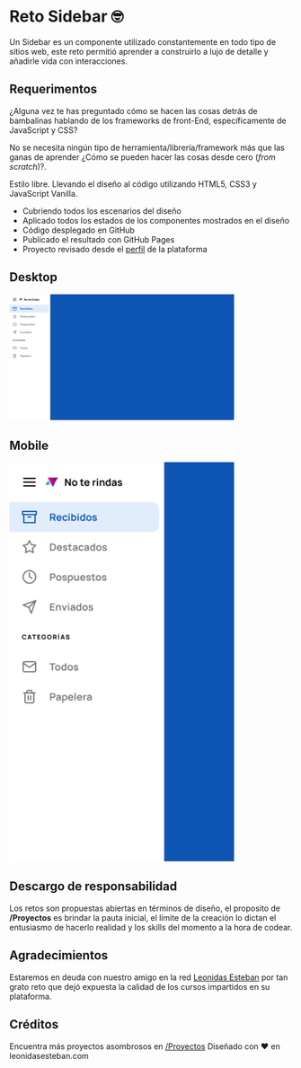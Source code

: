 # Reto Sidebar 🤓
Un Sidebar es un componente utilizado constantemente en todo tipo de sitios web, este reto permitió aprender a construirlo a lujo de detalle y añadirle vida con interacciones.

## Requerimentos

¿Alguna vez te has preguntado cómo se hacen las cosas detrás de bambalinas hablando de los frameworks de front-End, específicamente de JavaScript y CSS?

No se necesita ningún tipo de herramienta/librería/framework más que las ganas de aprender ¿Cómo se pueden hacer las cosas desde cero (*from scratch*)?.

Estilo libre. Llevando el diseño al código utilizando HTML5, CSS3 y JavaScript Vanilla.

- Cubriendo todos los escenarios del diseño
- Aplicado todos los estados de los componentes mostrados en el diseño
- Código desplegado en GitHub
- Publicado el resultado con GitHub Pages
- Proyecto revisado desde el [perfil](https://leonidasesteban.com/estudiante) de la plataforma

## Desktop

<img width="400px" src="https://raw.githubusercontent.com/uxcristopher/imagenes/main/Readmes/sidebar/desktop-sidebar.jpg" />


## Mobile

<img width="400px" src="https://raw.githubusercontent.com/uxcristopher/imagenes/main/Readmes/sidebar/mobile-sidebar.jpg" />

## Descargo de responsabilidad

Los retos son propuestas abiertas en términos de diseño, el proposito de **/Proyectos** es brindar la pauta inicial, el límite de la creación lo dictan el entusiasmo de hacerlo realidad y los skills del momento a la hora de codear.

## Agradecimientos

Estaremos en deuda con nuestro amigo en la red [Leonidas Esteban](https://leonidasesteban.com/ "Leonidas Esteban") por tan grato reto que dejó expuesta la calidad de los cursos impartidos en su plataforma.

## Créditos

Encuentra más proyectos asombrosos en [/Proyectos](https://leonidasesteban.com/proyectos)
Diseñado con ♥️ en leonidasesteban.com